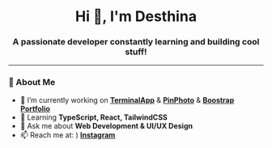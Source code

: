 <h1 align="center">Hi 👋, I'm Desthina</h1>
<h3 align="center">A passionate developer constantly learning and building cool stuff!</h3>

---

### 🚀 About Me  
- 🔭 I’m currently working on **[TerminalApp](https://github.com/Desthina/TerminalWeb)** & **[PinPhoto](https://github.com/Desthina/PinPhotoGrid)** & **[Boostrap Portfolio](https://github.com/Desthina/BoostrapPortfolioWebsite)**  
- 🌱 Learning **TypeScript, React, TailwindCSS**  
- 💬 Ask me about **Web Development & UI/UX Design**  
- 📫 Reach me at: )
**[Instagram](https://www.instagram.com/bbekirersoy)**  
